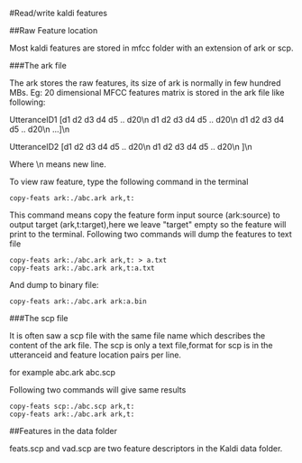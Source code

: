 #Read/write kaldi features

##Raw Feature location

Most kaldi features are stored in mfcc folder with an extension of ark or scp.

###The ark file

The ark stores the raw features, its size of ark is normally in few hundred MBs.
Eg: 20 dimensional MFCC features matrix is stored in the ark file like following:

UtteranceID1 [d1 d2 d3 d4 d5 .. d20\n d1 d2 d3 d4 d5 .. d20\n d1 d2 d3 d4 d5 .. d20\n ...]\n

UtteranceID2 [d1 d2 d3 d4 d5 .. d20\n d1 d2 d3 d4 d5 .. d20\n ]\n

Where \n means new line.

To view raw feature, type the following command in the terminal
```
copy-feats ark:./abc.ark ark,t:
```
This command means copy the feature form input source (ark:source) to output target (ark,t:target),here we leave "target" empty so the feature will print to the terminal.
Following two commands will dump the features to text file
```
copy-feats ark:./abc.ark ark,t: > a.txt
copy-feats ark:./abc.ark ark,t:a.txt
```
And dump to binary file:
```
copy-feats ark:./abc.ark ark:a.bin
```


###The scp file

It is often saw a scp file with the same file name which describes the content of the ark file. The scp is only a text file,format for scp is in the utteranceid and feature location pairs per line.


for example abc.ark abc.scp

Following two commands will give same results
```
copy-feats scp:./abc.scp ark,t:
copy-feats ark:./abc.ark ark,t:
```
##Features in the data folder

feats.scp and vad.scp are two feature descriptors in the Kaldi data folder.
